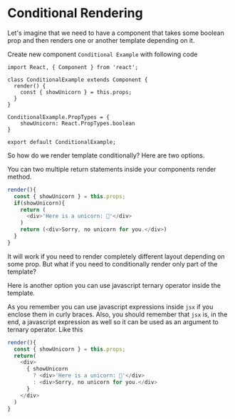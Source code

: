 # Conditional Rendering

Let's imagine that we need to have a component that takes some boolean prop and then renders one or another template depending on it.

Create new component `Conditional Example` with following code

```
import React, { Component } from 'react';

class ConditionalExample extends Component {
  render() {
    const { showUnicorn } = this.props;
  }
}

ConditionalExample.PropTypes = {
    showUnicorn: React.PropTypes.boolean
}

export default ConditionalExample;
```

So how do we render template conditionally? Here are two options.

You can two multiple return statements inside your components render method.

```js
render(){
  const { showUnicorn } = this.props;
  if(showUnicorn){
    return (
      <div>'Here is a unicorn: 🦄'</div>
    )
    return (<div>Sorry, no unicorn for you.</div>)
  }
}
```

It will work if you need to render completely different layout depending on some prop. But what if you need to conditionally render only part of the template?

Here is another option you can use javascript ternary operator inside the template.

As you remember you can use javascript expressions inside `jsx` if you enclose them in curly braces. Also, you should remember that `jsx` is, in the end, a javascript expression as well so it can be used as an argument to ternary operator. Like this

```js
render(){
  const { showUnicorn } = this.props;
  return(
    <div>
      { showUnicorn
        ? <div>'Here is a unicorn: 🦄'</div>
        : <div>Sorry, no unicorn for you.</div>
      }
    </div>
  )
}
```
